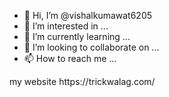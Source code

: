- 👋 Hi, I’m @vishalkumawat6205
- 👀 I’m interested in ...
- 🌱 I’m currently learning ...
- 💞️ I’m looking to collaborate on ...
- 📫 How to reach me ...

<!---
vishalkumawat6205/vishalkumawat6205 is a ✨ special ✨ repository because its `README.md` (this file) appears on your GitHub profile.
You can click the Preview link to take a look at your changes.
---> my website https://trickwalag.com/

